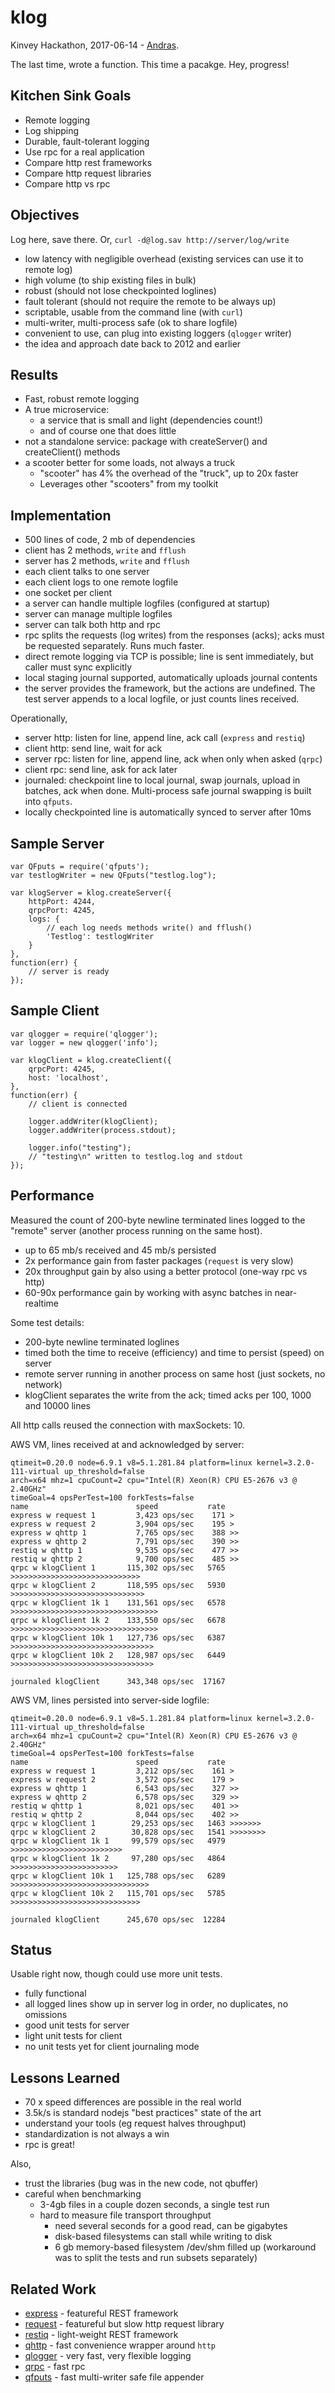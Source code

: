 klog
====
Kinvey Hackathon, 2017-06-14 - [Andras](https://npmjs.com/~andrasq).

The last time, wrote a function.
This time a pacakge.
Hey, progress!

Kitchen Sink Goals
----------------

* Remote logging
* Log shipping
* Durable, fault-tolerant logging
* Use rpc for a real application
* Compare http rest frameworks
* Compare http request libraries
* Compare http vs rpc

Objectives
----------------

Log here, save there.  Or, `curl -d@log.sav http://server/log/write`

* low latency with negligible overhead (existing services can use it to remote log)
* high volume (to ship existing files in bulk)
* robust (should not lose checkpointed loglines)
* fault tolerant (should not require the remote to be always up)
* scriptable, usable from the command line (with `curl`)
* multi-writer, multi-process safe (ok to share logfile)
* convenient to use, can plug into existing loggers (`qlogger` writer)
* the idea and approach date back to 2012 and earlier

Results
----------------

* Fast, robust remote logging
* A true microservice:
  - a service that is small and light (dependencies count!)
  - and of course one that does little
* not a standalone service: package with createServer() and createClient() methods
* a scooter better for some loads, not always a truck
  - "scooter" has 4% the overhead of the "truck", up to 20x faster
  - Leverages other "scooters" from my toolkit

Implementation
----------------

* 500 lines of code, 2 mb of dependencies
* client has 2 methods, `write` and `fflush`
* server has 2 methods, `write` and `fflush`
* each client talks to one server
* each client logs to one remote logfile
* one socket per client
* a server can handle multiple logfiles (configured at startup)
* server can manage multiple logfiles
* server can talk both http and rpc
* rpc splits the requests (log writes) from the responses (acks);
  acks must be requested separately.  Runs much faster.
* direct remote logging via TCP is possible; line is sent immediately, but
  caller must sync explicitly
* local staging journal supported, automatically uploads journal contents
* the server provides the framework, but the actions are undefined.
  The test server appends to a local logfile, or just counts lines received.

Operationally,

* server http: listen for line, append line, ack call (`express` and `restiq`)
* client http: send line, wait for ack
* server rpc: listen for line, append line, ack when only when asked (`qrpc`)
* client rpc: send line, ask for ack later
* journaled: checkpoint line to local journal, swap journals, upload in batches,
  ack when done.  Multi-process safe journal swapping is built into `qfputs`.
* locally checkpointed line is automatically synced to server after 10ms

Sample Server
----------------

    var QFputs = require('qfputs');
    var testlogWriter = new QFputs("testlog.log");

    var klogServer = klog.createServer({
        httpPort: 4244,
        qrpcPort: 4245,
        logs: {
            // each log needs methods write() and fflush()
            'Testlog': testlogWriter
        }
    },
    function(err) {
        // server is ready
    });

Sample Client
----------------

    var qlogger = require('qlogger');
    var logger = new qlogger('info');

    var klogClient = klog.createClient({
        qrpcPort: 4245,
        host: 'localhost',
    },
    function(err) {
        // client is connected

        logger.addWriter(klogClient);
        logger.addWriter(process.stdout);

        logger.info("testing");
        // "testing\n" written to testlog.log and stdout
    });

Performance
----------------

Measured the count of 200-byte newline terminated lines logged to the "remote"
server (another process running on the same host).

* up to 65 mb/s received and 45 mb/s persisted
* 2x performance gain from faster packages (`request` is very slow)
* 20x throughput gain by also using a better protocol (one-way rpc vs http)
* 60-90x performance gain by working with async batches in near-realtime

Some test details:

* 200-byte newline terminated loglines
* timed both the time to receive (efficiency) and time to persist (speed) on server
* remote server running in another process on same host (just sockets, no network)
* klogClient separates the write from the ack; timed acks per 100, 1000 and 10000 lines

All http calls reused the connection with maxSockets: 10.

AWS VM, lines received at and acknowledged by server:

    qtimeit=0.20.0 node=6.9.1 v8=5.1.281.84 platform=linux kernel=3.2.0-111-virtual up_threshold=false
    arch=x64 mhz=1 cpuCount=2 cpu="Intel(R) Xeon(R) CPU E5-2676 v3 @ 2.40GHz"
    timeGoal=4 opsPerTest=100 forkTests=false
    name                        speed           rate
    express w request 1         3,423 ops/sec    171 >
    express w request 2         3,904 ops/sec    195 >
    express w qhttp 1           7,765 ops/sec    388 >>
    express w qhttp 2           7,791 ops/sec    390 >>
    restiq w qhttp 1            9,535 ops/sec    477 >>
    restiq w qhttp 2            9,700 ops/sec    485 >>
    qrpc w klogClient 1       115,302 ops/sec   5765 >>>>>>>>>>>>>>>>>>>>>>>>>>>>>
    qrpc w klogClient 2       118,595 ops/sec   5930 >>>>>>>>>>>>>>>>>>>>>>>>>>>>>>
    qrpc w klogClient 1k 1    131,561 ops/sec   6578 >>>>>>>>>>>>>>>>>>>>>>>>>>>>>>>>>
    qrpc w klogClient 1k 2    133,550 ops/sec   6678 >>>>>>>>>>>>>>>>>>>>>>>>>>>>>>>>>
    qrpc w klogClient 10k 1   127,736 ops/sec   6387 >>>>>>>>>>>>>>>>>>>>>>>>>>>>>>>>
    qrpc w klogClient 10k 2   128,987 ops/sec   6449 >>>>>>>>>>>>>>>>>>>>>>>>>>>>>>>>

    journaled klogClient      343,348 ops/sec  17167

AWS VM, lines persisted into server-side logfile:

    qtimeit=0.20.0 node=6.9.1 v8=5.1.281.84 platform=linux kernel=3.2.0-111-virtual up_threshold=false
    arch=x64 mhz=1 cpuCount=2 cpu="Intel(R) Xeon(R) CPU E5-2676 v3 @ 2.40GHz"
    timeGoal=4 opsPerTest=100 forkTests=false
    name                        speed           rate
    express w request 1         3,212 ops/sec    161 >
    express w request 2         3,572 ops/sec    179 >
    express w qhttp 1           6,543 ops/sec    327 >>
    express w qhttp 2           6,578 ops/sec    329 >>
    restiq w qhttp 1            8,021 ops/sec    401 >>
    restiq w qhttp 2            8,044 ops/sec    402 >>
    qrpc w klogClient 1        29,253 ops/sec   1463 >>>>>>>
    qrpc w klogClient 2        30,828 ops/sec   1541 >>>>>>>>
    qrpc w klogClient 1k 1     99,579 ops/sec   4979 >>>>>>>>>>>>>>>>>>>>>>>>>
    qrpc w klogClient 1k 2     97,280 ops/sec   4864 >>>>>>>>>>>>>>>>>>>>>>>>
    qrpc w klogClient 10k 1   125,788 ops/sec   6289 >>>>>>>>>>>>>>>>>>>>>>>>>>>>>>>
    qrpc w klogClient 10k 2   115,701 ops/sec   5785 >>>>>>>>>>>>>>>>>>>>>>>>>>>>>

    journaled klogClient      245,670 ops/sec  12284


Status
----------------

Usable right now, though could use more unit tests.

* fully functional
* all logged lines show up in server log in order, no duplicates, no omissions
* good unit tests for server
* light unit tests for client
* no unit tests yet for client journaling mode

Lessons Learned
----------------

* 70 x speed differences are possible in the real world
* 3.5k/s is standard nodejs "best practices" state of the art
* understand your tools (eg request halves throughput)
* standardization is not always a win
* rpc is great!

Also,

* trust the libraries (bug was in the new code, not qbuffer)
* careful when benchmarking
  - 3-4gb files in a couple dozen seconds, a single test run
  - hard to measure file transport throughput
    - need several seconds for a good read, can be gigabytes
    - disk-based filesystems can stall while writing to disk
    - 6 gb memory-based filesystem /dev/shm filled up
    (workaround was to split the tests and run subsets separately)

Related Work
----------------

- [express](https://npmjs.com/package/express) - featureful REST framework
- [request](https://npmjs.com/package/request) - featureful but slow http request library
- [restiq](https://npmjs.com/package/restiq) - light-weight REST framework
- [qhttp](https://npmjs.com/package/qhttp) - fast convenience wrapper around `http`
- [qlogger](https://npmjs.com/package/qlogger) - very fast, very flexible logging
- [qrpc](https://npmjs.com/package/qrpc) - fast rpc
- [qfputs](https://npmjs.com/package/qfputs) - fast multi-writer safe file appender

